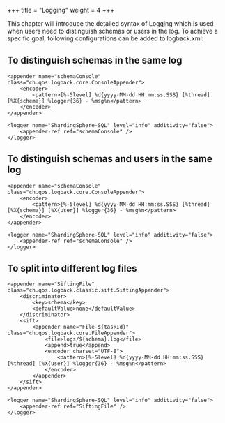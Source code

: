 +++
title = "Logging"
weight = 4
+++

This chapter will introduce the detailed syntax of Logging which is used when users need to distinguish schemas or users in the log. To achieve a specific goal, following configurations can be added to logback.xml:

## To distinguish schemas in the same log
```
<appender name="schemaConsole" class="ch.qos.logback.core.ConsoleAppender">
    <encoder>
        <pattern>[%-5level] %d{yyyy-MM-dd HH:mm:ss.SSS} [%thread] [%X{schema}] %logger{36} - %msg%n</pattern>
    </encoder>
</appender>

<logger name="ShardingSphere-SQL" level="info" additivity="false">
    <appender-ref ref="schemaConsole" />
</logger>
```

## To distinguish schemas and users in the same log
```
<appender name="schemaConsole" class="ch.qos.logback.core.ConsoleAppender">
    <encoder>
        <pattern>[%-5level] %d{yyyy-MM-dd HH:mm:ss.SSS} [%thread] [%X{schema}] [%X{user}] %logger{36} - %msg%n</pattern>
    </encoder>
</appender>

<logger name="ShardingSphere-SQL" level="info" additivity="false">
    <appender-ref ref="schemaConsole" />
</logger>
```

## To split into different log files
```
<appender name="SiftingFile" class="ch.qos.logback.classic.sift.SiftingAppender">
    <discriminator>
        <key>schema</key>
        <defaultValue>none</defaultValue>
    </discriminator>
    <sift>
        <appender name="File-${taskId}" class="ch.qos.logback.core.FileAppender">
            <file>logs/${schema}.log</file>
            <append>true</append>
            <encoder charset="UTF-8">
                <pattern>[%-5level] %d{yyyy-MM-dd HH:mm:ss.SSS} [%thread] [%X{user}] %logger{36} - %msg%n</pattern>
            </encoder>
        </appender>
    </sift>
</appender>

<logger name="ShardingSphere-SQL" level="info" additivity="false">
    <appender-ref ref="SiftingFile" />
</logger>
```
